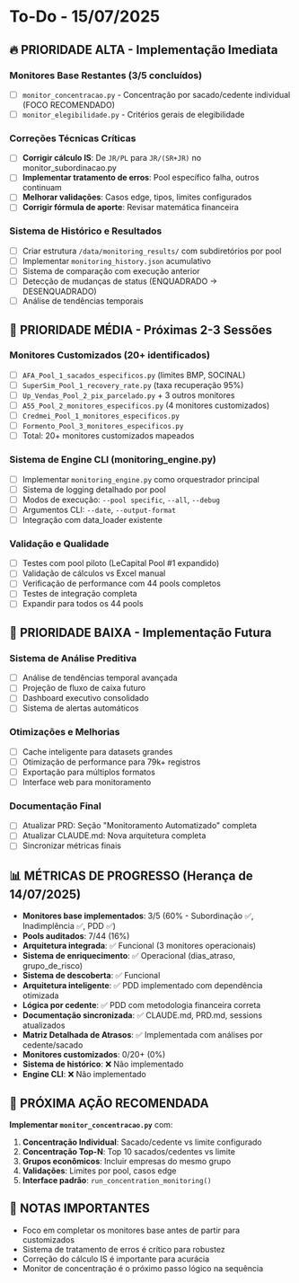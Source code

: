 # To-Do - 15/07/2025

## 🔥 **PRIORIDADE ALTA - Implementação Imediata**

### Monitores Base Restantes (3/5 concluídos)
- [ ] `monitor_concentracao.py` - Concentração por sacado/cedente individual (FOCO RECOMENDADO)
- [ ] `monitor_elegibilidade.py` - Critérios gerais de elegibilidade  

### Correções Técnicas Críticas
- [ ] **Corrigir cálculo IS**: De `JR/PL` para `JR/(SR+JR)` no monitor_subordinacao.py
- [ ] **Implementar tratamento de erros**: Pool específico falha, outros continuam
- [ ] **Melhorar validações**: Casos edge, tipos, limites configurados
- [ ] **Corrigir fórmula de aporte**: Revisar matemática financeira

### Sistema de Histórico e Resultados
- [ ] Criar estrutura `/data/monitoring_results/` com subdiretórios por pool
- [ ] Implementar `monitoring_history.json` acumulativo
- [ ] Sistema de comparação com execução anterior
- [ ] Detecção de mudanças de status (ENQUADRADO → DESENQUADRADO)
- [ ] Análise de tendências temporais

## 🔸 **PRIORIDADE MÉDIA - Próximas 2-3 Sessões**

### Monitores Customizados (20+ identificados)
- [ ] `AFA_Pool_1_sacados_especificos.py` (limites BMP, SOCINAL)
- [ ] `SuperSim_Pool_1_recovery_rate.py` (taxa recuperação 95%)
- [ ] `Up_Vendas_Pool_2_pix_parcelado.py` + 3 outros monitores
- [ ] `A55_Pool_2_monitores_especificos.py` (4 monitores customizados)
- [ ] `Credmei_Pool_1_monitores_especificos.py`
- [ ] `Formento_Pool_3_monitores_especificos.py`
- [ ] Total: 20+ monitores customizados mapeados

### Sistema de Engine CLI (monitoring_engine.py)
- [ ] Implementar `monitoring_engine.py` como orquestrador principal
- [ ] Sistema de logging detalhado por pool
- [ ] Modos de execução: `--pool specific`, `--all`, `--debug`
- [ ] Argumentos CLI: `--date`, `--output-format`
- [ ] Integração com data_loader existente

### Validação e Qualidade
- [ ] Testes com pool piloto (LeCapital Pool #1 expandido)
- [ ] Validação de cálculos vs Excel manual
- [ ] Verificação de performance com 44 pools completos
- [ ] Testes de integração completa
- [ ] Expandir para todos os 44 pools

## 🔹 **PRIORIDADE BAIXA - Implementação Futura**

### Sistema de Análise Preditiva
- [ ] Análise de tendências temporal avançada
- [ ] Projeção de fluxo de caixa futuro
- [ ] Dashboard executivo consolidado
- [ ] Sistema de alertas automáticos

### Otimizações e Melhorias
- [ ] Cache inteligente para datasets grandes
- [ ] Otimização de performance para 79k+ registros
- [ ] Exportação para múltiplos formatos
- [ ] Interface web para monitoramento

### Documentação Final
- [ ] Atualizar PRD: Seção "Monitoramento Automatizado" completa
- [ ] Atualizar CLAUDE.md: Nova arquitetura completa
- [ ] Sincronizar métricas finais

## 📊 **MÉTRICAS DE PROGRESSO (Herança de 14/07/2025)**
- **Monitores base implementados**: 3/5 (60% - Subordinação ✅, Inadimplência ✅, PDD ✅)
- **Pools auditados**: 7/44 (16%) 
- **Arquitetura integrada**: ✅ Funcional (3 monitores operacionais)
- **Sistema de enriquecimento**: ✅ Operacional (dias_atraso, grupo_de_risco)
- **Sistema de descoberta**: ✅ Funcional
- **Arquitetura inteligente**: ✅ PDD implementado com dependência otimizada
- **Lógica por cedente**: ✅ PDD com metodologia financeira correta
- **Documentação sincronizada**: ✅ CLAUDE.md, PRD.md, sessions atualizados
- **Matriz Detalhada de Atrasos**: ✅ Implementada com análises por cedente/sacado
- **Monitores customizados**: 0/20+ (0%)
- **Sistema de histórico**: ❌ Não implementado
- **Engine CLI**: ❌ Não implementado

## 🎯 **PRÓXIMA AÇÃO RECOMENDADA**
**Implementar `monitor_concentracao.py`** com:
1. **Concentração Individual**: Sacado/cedente vs limite configurado
2. **Concentração Top-N**: Top 10 sacados/cedentes vs limite
3. **Grupos econômicos**: Incluir empresas do mesmo grupo
4. **Validações**: Limites por pool, casos edge
5. **Interface padrão**: `run_concentration_monitoring()`

## 📝 **NOTAS IMPORTANTES**
- Foco em completar os monitores base antes de partir para customizados
- Sistema de tratamento de erros é crítico para robustez
- Correção do cálculo IS é importante para acurácia
- Monitor de concentração é o próximo passo lógico na sequência